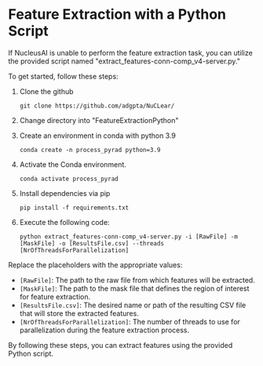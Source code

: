 # Feature Extraction with a Python Script

If NucleusAI is unable to perform the feature extraction task, you can utilize the provided script named "extract_features-conn-comp_v4-server.py."

To get started, follow these steps:

1. Clone the github
   ```
   git clone https://github.com/adgpta/NuCLear/
   ```
2. Change directory into "FeatureExtractionPython"
3. Create an environment in conda with python 3.9
   ```
   conda create -n process_pyrad python=3.9
   ```

4. Activate the Conda environment.
   ```
   conda activate process_pyrad
   ```
5. Install dependencies via pip
   ```
   pip install -f requirements.txt
   ```
6. Execute the following code:
   ```
   python extract_features-conn-comp_v4-server.py -i [RawFile] -m [MaskFile] -o [ResultsFile.csv] --threads [NrOfThreadsForParallelization]
   ```

Replace the placeholders with the appropriate values:

- `[RawFile]`: The path to the raw file from which features will be extracted.
- `[MaskFile]`: The path to the mask file that defines the region of interest for feature extraction.
- `[ResultsFile.csv]`: The desired name or path of the resulting CSV file that will store the extracted features.
- `[NrOfThreadsForParallelization]`: The number of threads to use for parallelization during the feature extraction process.

By following these steps, you can extract features using the provided Python script.
